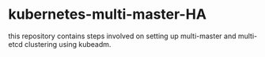# kubernetes-multi-master-HA
this repository contains steps involved on setting up multi-master and multi-etcd clustering using kubeadm.
